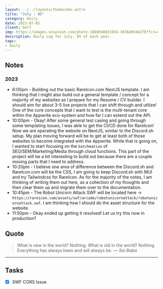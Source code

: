 ```yaml
---
layout: ../../layouts/theme/mdx.astro
title: "July : 05"
category: Daily
date: 2023-07-05
client: Self
img: https://images.unsplash.com/photo-1688040831954-3656d0544270?fit=crop&q=85&w=1400&h=700
description: Daily Log for July, 05 of each year.
tags:
- daily
---
```


## Notes

### 2023
- 6:00pm - Building out the basic RareIcon.com NextJS template. I am thinking that I might also build out a general template / concept for a majority of my websites as I prepare for my Resume / CV builder. I should aim for about 3-5 live projects that I can shift through and utilize! One of the core concepts that I want to test is the multi-tenant core within the Appwrite eco-system and how far I can extend out the API.
- 10:00pm - Okay! After some general test casing and going through some templating issues, I was able to get the CI/CD done for RareIcon! Now we are operating the website on NextJS, similar to the Discord.sh setup. My plan moving forward will be to get at least both of those websites to become integrated with the Appwrite. While that is going on, I wanted to start focusing on the `batchmation` of SEO/SEM/Marketing/Media through cloud functions. This part of the project will be a bit interesting to build out because there are a couple moving parts that I need to address. 
- 10:20pm - I believe one area of difference between the Discord.sh and RareIcon.com will be the CSS, I am going to keep Discord.sh with MUI and try Tailwindcss for RareIcon. As for the majority of the notes, I am thinking of writing them out here, as a collection of my thoughts and then clear them up and migrate them over to the documentation.
- 10:45pm - The Robot Unicorn Attack SWF will be located here -> `https://rareicon.com/assets/swf/arcade/robotunicornattack/robotunicornattack.swf`. I am thinking how I should do the asset structure for the website. 
- 11:50pm - Okay ended up getting it resolved! Let us try this now in production?

## Quote

> What is new in the world? Nothing. What is old in the world? Nothing. Everything has always been and will always be.
> — <cite>Sai Baba</cite>

---

## Tasks

- [x] SWF CORS Issue